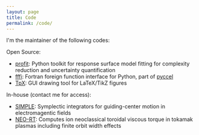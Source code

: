 ```yaml
---
layout: page
title: Code
permalink: /code/
---
```


I'm the maintainer of the following codes:

Open Source:
* [profit](https://github.com/redmod-team/profit): Python toolkit for response surface model fitting for complexity reduction and uncertainty quantification
* [fffi](https://github.com/pyccel/fffi): Fortran foreign function interface for Python, part of [pyccel](https://github.com/pyccel/)
* [TpX](https://github.com/krystophny/tpx): GUI drawing tool for LaTeX/TikZ figures 

In-house (contact me for access):
* [SIMPLE](https://arxiv.org/abs/1903.06885): Symplectic integrators for guiding-center motion in electromagentic fields
* [NEO-RT](https://doi.org/10.1063/1.4961084): Computes ion neoclassical toroidal viscous torque in tokamak plasmas including finite orbit width effects
